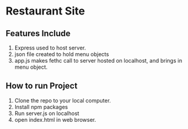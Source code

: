 # Restaurant Site

## Features Include
1. Express used to host server.
2. json file created to hold menu objects
3. app.js makes fethc call to server hosted on localhost, and brings in menu object.

## How to run Project
1. Clone the repo to your local computer.
2. Install npm packages
3. Run server.js on localhost
4. open index.html in web browser.